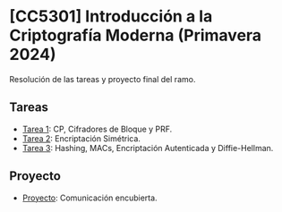 # [CC5301] Introducción a la Criptografía Moderna (Primavera 2024)
Resolución de las tareas y proyecto final del ramo.

## Tareas

- [Tarea 1](T1/): CP, Cifradores de Bloque y PRF.
- [Tarea 2](T2/): Encriptación Simétrica.
- [Tarea 3](T3/): Hashing, MACs, Encriptación Autenticada y Diffie-Hellman.

## Proyecto
- [Proyecto](Proyecto/): Comunicación encubierta.
